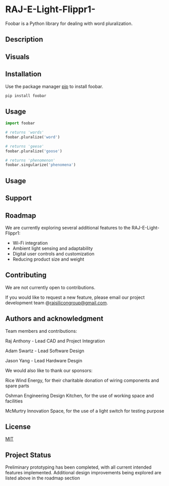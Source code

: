 # RAJ-E-Light-Flippr1-

Foobar is a Python library for dealing with word pluralization.

## Description

## Visuals

## Installation


Use the package manager [pip](https://pip.pypa.io/en/stable/) to install foobar.

```bash
pip install foobar
```

## Usage

```python
import foobar

# returns 'words'
foobar.pluralize('word')

# returns 'geese'
foobar.pluralize('goose')

# returns 'phenomenon'
foobar.singularize('phenomena')
```


## Usage
## Support
## Roadmap
We are currently exploring several additional features to the RAJ-E-Light-Flippr1:

- Wi-Fi integration
- Ambient light sensing and adaptability
- Digital user controls and customization
- Reducing product size and weight


## Contributing

We are not currently open to contributions. 

If you would like to request a new feature, please email our project development team @rajsilicongroup@gmail.com.

## Authors and acknowledgment  
Team members and contributions:

Raj Anthony - Lead CAD and Project Integration 

Adam Swartz - Lead Software Design

Jason Yang - Lead Hardware Desgin


We would also like to thank our sponsors:

Rice Wind Energy, for their charitable donation of wiring components and spare parts

Oshman Engineering Design Kitchen, for the use of working space and facilities 

McMurtry Innovation Space, for the use of a light switch for testing purpose

## License

[MIT](https://choosealicense.com/licenses/mit/)

## Project Status

Preliminary prototyping has been completed, with all current intended features implemented. 
Additional design improvements being explored are listed above in the roadmap section
